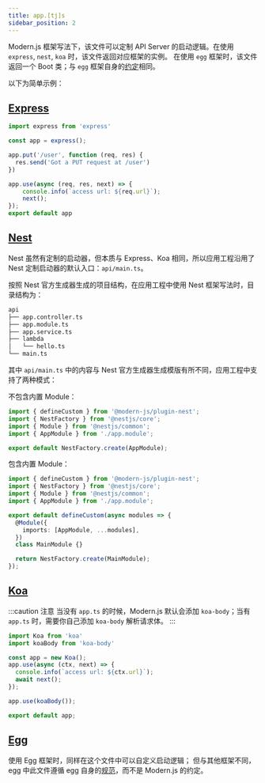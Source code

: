 ```yaml
---
title: app.[tj]s
sidebar_position: 2
---
```


Modern.js 框架写法下，该文件可以定制 API Server 的启动逻辑。在使用 `express`, `nest`, `koa` 时，该文件返回对应框架的实例。
在使用 `egg` 框架时，该文件返回一个 Boot 类；与 `egg` 框架自身的[约定](https://eggjs.org/zh-cn/basics/app-start.html)相同。

以下为简单示例：

## [Express](https://expressjs.com/)

```ts
import express from 'express'

const app = express();

app.put('/user', function (req, res) {
  res.send('Got a PUT request at /user')
})

app.use(async (req, res, next) => {
    console.info(`access url: ${req.url}`);
    next();
});
export default app
```

## [Nest](https://nestjs.com/)

Nest 虽然有定制的启动器，但本质与 Express、Koa 相同，所以应用工程沿用了 Nest 定制启动器的默认入口：`api/main.ts`。

按照 Nest 官方生成器生成的项目结构，在应用工程中使用 Nest 框架写法时，目录结构为：

```markdown
api
├── app.controller.ts
├── app.module.ts
├── app.service.ts
├── lambda
│   └── hello.ts
└── main.ts
```

其中 `api/main.ts` 中的内容与 Nest 官方生成器生成模版有所不同，应用工程中支持了两种模式：

不包含内置 Module：

```ts
import { defineCustom } from '@modern-js/plugin-nest';
import { NestFactory } from '@nestjs/core';
import { Module } from '@nestjs/common';
import { AppModule } from './app.module';

export default NestFactory.create(AppModule);
```

包含内置 Module：

```ts
import { defineCustom } from '@modern-js/plugin-nest';
import { NestFactory } from '@nestjs/core';
import { Module } from '@nestjs/common';
import { AppModule } from './app.module';

export default defineCustom(async modules => {
  @Module({
    imports: [AppModule, ...modules],
  })
  class MainModule {}

  return NestFactory.create(MainModule);
});
```

## [Koa](https://koajs.com/)

:::caution 注意
当没有 `app.ts` 的时候，Modern.js 默认会添加 `koa-body`；当有 `app.ts` 时，需要你自己添加 `koa-body` 解析请求体。
:::

```ts
import Koa from 'koa'
import koaBody from 'koa-body'

const app = new Koa();
app.use(async (ctx, next) => {
  console.info(`access url: ${ctx.url}`);
  await next();
});

app.use(koaBody());

export default app;
```

## [Egg](https://eggjs.org/)

使用 Egg 框架时，同样在这个文件中可以自定义启动逻辑；
但与其他框架不同，egg 中此文件遵循 egg 自身的[规范](https://eggjs.org/zh-cn/basics/app-start.html)，而不是 Modern.js 的约定。
